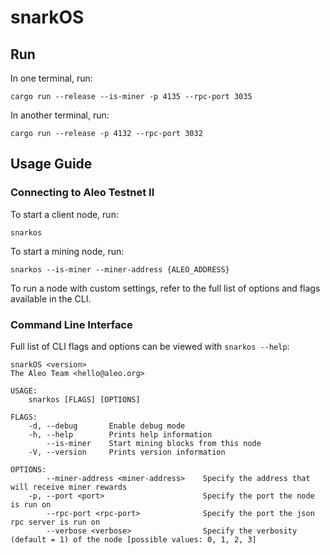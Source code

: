 # snarkOS

## Run

In one terminal, run:
```
cargo run --release --is-miner -p 4135 --rpc-port 3035
```

In another terminal, run:
```
cargo run --release -p 4132 --rpc-port 3032
```


## Usage Guide

### Connecting to Aleo Testnet II

To start a client node, run:
```
snarkos
```

To start a mining node, run:
```
snarkos --is-miner --miner-address {ALEO_ADDRESS}
```

To run a node with custom settings, refer to the full list of options and flags available in the CLI.

### Command Line Interface

Full list of CLI flags and options can be viewed with `snarkos --help`:

```
snarkOS <version>
The Aleo Team <hello@aleo.org>

USAGE:
    snarkos [FLAGS] [OPTIONS]

FLAGS:
    -d, --debug       Enable debug mode
    -h, --help        Prints help information
        --is-miner    Start mining blocks from this node
    -V, --version     Prints version information

OPTIONS:
        --miner-address <miner-address>    Specify the address that will receive miner rewards
    -p, --port <port>                      Specify the port the node is run on
        --rpc-port <rpc-port>              Specify the port the json rpc server is run on
        --verbose <verbose>                Specify the verbosity (default = 1) of the node [possible values: 0, 1, 2, 3]
```
